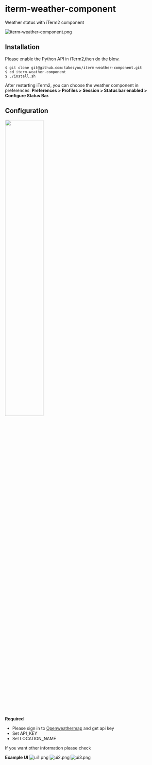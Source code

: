 # iterm-weather-component
Weather status with iTerm2 component

![iterm-weather-component.png](https://github.com/takezyou/iterm-weather-component/blob/master/screenshots/iterm-weather-component.png)

## Installation
Please enable the Python API in iTerm2,then do the blow.

```
$ git clone git@github.com:takezyou/iterm-weather-component.git
$ cd iterm-weather-component
$ ./install.sh
```

After restarting iTerm2, you can choose the weather component in preferences: **Preferences > Profiles > Session > Status bar enabled > Configure Status Bar.**

## Configuration

<img src="https://github.com/takezyou/iterm-weather-component/blob/master/screenshots/configuration.png" width=50%>

**Required**
- Please sign in to [Openweathermap](https://openweathermap.org/) and get api key
- Set API_KEY
- Set LOCATION_NAME


If you want other information please check

**Example UI**
![ui1.png](https://github.com/takezyou/iterm-weather-component/blob/master/screenshots/ui1.png)
![ui2.png](https://github.com/takezyou/iterm-weather-component/blob/master/screenshots/ui2.png)
![ui3.png](https://github.com/takezyou/iterm-weather-component/blob/master/screenshots/ui3.png)
